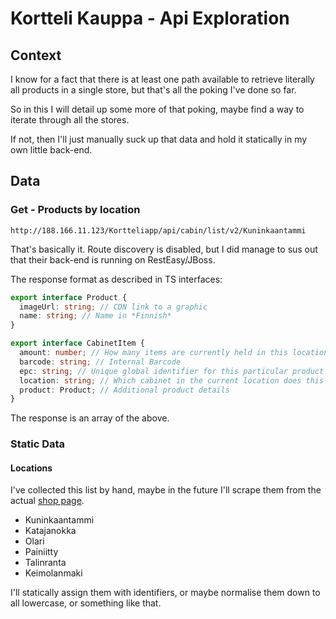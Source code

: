 # Kortteli Kauppa - Api Exploration

## Context

I know for a fact that there is at least one path available to retrieve literally
all products in a single store, but that's all the poking I've done so far.

So in this I will detail up some more of that poking, maybe find a way
to iterate through all the stores.

If not, then I'll just manually suck up that data and hold it statically in my
own little back-end.

## Data

### Get - Products by location

`http://188.166.11.123/Kortteliapp/api/cabin/list/v2/Kuninkaantammi`

That's basically it. Route discovery is disabled, but I did manage to sus out
that their back-end is running on RestEasy/JBoss.

The response format as described in TS interfaces:

```typescript
export interface Product {
  imageUrl: string; // CDN link to a graphic
  name: string; // Name in *Finnish*
}

export interface CabinetItem {
  amount: number; // How many items are currently held in this location
  barcode: string; // Internal Barcode
  epc: string; // Unique global identifier for this particular product
  location: string; // Which cabinet in the current location does this exist in
  product: Product; // Additional product details
}
```

The response is an array of the above.

### Static Data

#### Locations

I've collected this list by hand, maybe in the future I'll scrape them from
the actual [shop page](https://www.korttelikauppa.fi/kaupat).

- Kuninkaantammi
- Katajanokka
- Olari
- Painiitty
- Talinranta
- Keimolanmaki

I'll statically assign them with identifiers, or maybe normalise them down to
all lowercase, or something like that.

